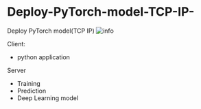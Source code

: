 # Deploy-PyTorch-model-TCP-IP-
Deploy PyTorch model(TCP IP)
![info](https://user-images.githubusercontent.com/25683144/124165001-4fb73880-dadc-11eb-8938-7ec2af374100.png)

Client:
- python application

Server
- Training
- Prediction
- Deep Learning model
